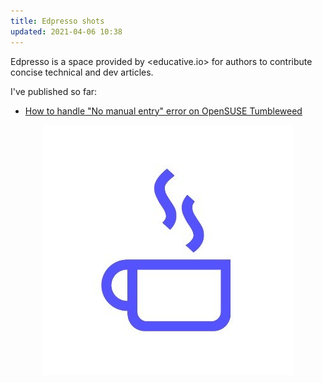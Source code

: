 ```yaml
---
title: Edpresso shots
updated: 2021-04-06 10:38
---      
```


Edpresso is a space provided by <educative.io> for authors to contribute concise technical and dev articles.

I've published so far:
 - [How to handle "No manual entry" error on OpenSUSE Tumbleweed](https://www.educative.io/edpresso/how-to-handle-no-manual-entry-error-on-opensuse-tumbleweed)


<div align="center"> <img src="assets/shot.jpg" /></div>
